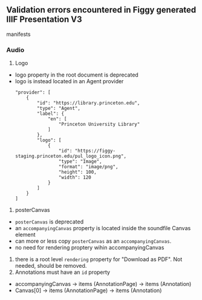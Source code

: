 ## Validation errors encountered in Figgy generated IIIF Presentation V3
manifests


### Audio
1. Logo
  - logo property in the root document is deprecated
  - logo is instead located in an Agent provider
    ```
    "provider": [
        {
            "id": "https://library.princeton.edu",
            "type": "Agent",
            "label": {
                "en": [
                    "Princeton University Library"
                ]
            },
            "logo": [
                {
                    "id": "https://figgy-staging.princeton.edu/pul_logo_icon.png",
                    "type": "Image",
                    "format": "image/png",
                    "height": 100,
                    "width": 120
                }
            ]
        }
    ]
    ```
1. posterCanvas
  - `posterCanvas` is deprecated
  - an `accompanyingCanvas` property is located inside the soundfile Canvas
  element
  - can more or less copy `posterCanvas` as an `accompanyingCanvas`.
  - no need for rendering proptery wihin accompanyingCanvas
1. there is a root level `rendering` property for "Download as PDF". Not needed,
   should be removed.
1. Annotations must have an `id` property
  - accompanyingCanvas -> items (AnnotationPage) -> items (Annotation)
  - Canvas[0] -> items (AnnotationPage) -> items (Annotation)

